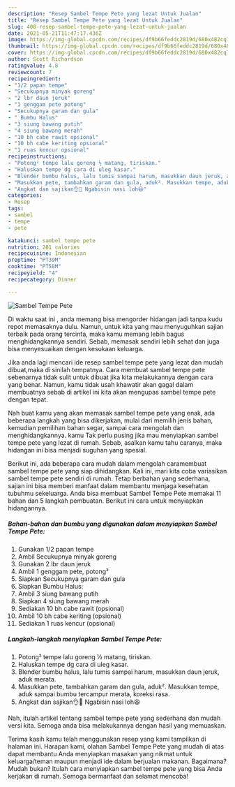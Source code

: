 ```yaml
---
description: "Resep Sambel Tempe Pete yang lezat Untuk Jualan"
title: "Resep Sambel Tempe Pete yang lezat Untuk Jualan"
slug: 408-resep-sambel-tempe-pete-yang-lezat-untuk-jualan
date: 2021-05-21T11:47:17.436Z
image: https://img-global.cpcdn.com/recipes/df9b66feddc2819d/680x482cq70/sambel-tempe-pete-foto-resep-utama.jpg
thumbnail: https://img-global.cpcdn.com/recipes/df9b66feddc2819d/680x482cq70/sambel-tempe-pete-foto-resep-utama.jpg
cover: https://img-global.cpcdn.com/recipes/df9b66feddc2819d/680x482cq70/sambel-tempe-pete-foto-resep-utama.jpg
author: Scott Richardson
ratingvalue: 4.8
reviewcount: 7
recipeingredient:
- "1/2 papan tempe"
- "Secukupnya minyak goreng"
- "2 lbr daun jeruk"
- "1 genggam pete potong"
- "Secukupnya garam dan gula"
- " Bumbu Halus"
- "3 siung bawang putih"
- "4 siung bawang merah"
- "10 bh cabe rawit opsional"
- "10 bh cabe keriting opsional"
- "1 ruas kencur opsional"
recipeinstructions:
- "Potong² tempe lalu goreng ½ matang, tiriskan."
- "Haluskan tempe dg cara di uleg kasar."
- "Blender bumbu halus, lalu tumis sampai harum, masukkan daun jeruk, aduk merata."
- "Masukkan pete, tambahkan garam dan gula, aduk². Masukkan tempe, aduk sampai bumbu tercampur merata, koreksi rasa."
- "Angkat dan sajikan👌🤤 Ngabisin nasi loh😆"
categories:
- Resep
tags:
- sambel
- tempe
- pete

katakunci: sambel tempe pete 
nutrition: 281 calories
recipecuisine: Indonesian
preptime: "PT39M"
cooktime: "PT58M"
recipeyield: "4"
recipecategory: Dinner

---
```



![Sambel Tempe Pete](https://img-global.cpcdn.com/recipes/df9b66feddc2819d/680x482cq70/sambel-tempe-pete-foto-resep-utama.jpg)

Di waktu  saat ini , anda memang bisa mengorder hidangan jadi tanpa kudu repot memasaknya dulu. Namun, untuk kita yang mau menyuguhkan sajian terbaik pada orang tercinta, maka kamu memang lebih bagus menghidangkannya sendiri. Sebab, memasak sendiri lebih sehat dan juga bisa menyesuaikan dengan kesukaan keluarga.

Jika anda lagi mencari ide resep sambel tempe pete yang lezat dan mudah dibuat,maka di sinilah tempatnya. Cara membuat sambel tempe pete  sebenarnya tidak sulit untuk dibuat jika kita melakukannya dengan cara yang benar. Namun, kamu tidak usah khawatir akan gagal dalam membuatnya 
sebab di artikel ini kita akan mengupas sambel tempe pete dengan tepat.  



Nah buat kamu yang akan memasak sambel tempe pete yang enak, ada beberapa langkah yang bisa dikerjakan, mulai dari memilih jenis bahan, kemudian pemilihan bahan segar, sampai cara mengolah dan menghidangkannya. kamu Tak perlu pusing jika mau menyiapkan sambel tempe pete yang lezat di rumah. Sebab, asalkan kamu  tahu caranya, maka hidangan ini bisa menjadi suguhan yang spesial.

Berikut ini, ada beberapa cara mudah dalam mengolah caramembuat sambel tempe pete yang siap dihidangkan. Kali ini, mari kita coba variasikan sambel tempe pete sendiri di rumah. Tetap berbahan yang sederhana, sajian ini bisa memberi manfaat dalam membantu menjaga kesehatan tubuhmu sekeluarga. Anda bisa membuat Sambel Tempe Pete memakai 11 bahan dan 5 langkah pembuatan. Berikut ini cara untuk menyiapkan hidangannya.

<!--inarticleads1-->

##### Bahan-bahan dan bumbu yang digunakan dalam menyiapkan Sambel Tempe Pete:

1. Gunakan 1/2 papan tempe
1. Ambil Secukupnya minyak goreng
1. Gunakan 2 lbr daun jeruk
1. Ambil 1 genggam pete, potong²
1. Siapkan Secukupnya garam dan gula
1. Siapkan  Bumbu Halus:
1. Ambil 3 siung bawang putih
1. Siapkan 4 siung bawang merah
1. Sediakan 10 bh cabe rawit (opsional)
1. Ambil 10 bh cabe keriting (opsional)
1. Sediakan 1 ruas kencur (opsional)




<!--inarticleads2-->

##### Langkah-langkah menyiapkan Sambel Tempe Pete:

1. Potong² tempe lalu goreng ½ matang, tiriskan.
1. Haluskan tempe dg cara di uleg kasar.
1. Blender bumbu halus, lalu tumis sampai harum, masukkan daun jeruk, aduk merata.
1. Masukkan pete, tambahkan garam dan gula, aduk². Masukkan tempe, aduk sampai bumbu tercampur merata, koreksi rasa.
1. Angkat dan sajikan👌🤤 Ngabisin nasi loh😆




Nah, itulah artikel tentang  sambel tempe pete  yang sederhana dan mudah versi kita. Semoga anda bisa melakukannya dengan hasil yang memuaskan. 

Terima kasih kamu telah menggunakan resep yang kami tampilkan di halaman ini. Harapan kami, olahan  Sambel Tempe Pete yang mudah di atas dapat membantu Anda menyiapkan masakan yang nikmat untuk keluarga/teman maupun menjadi ide dalam berjualan makanan. Bagaimana? Mudah bukan? Itulah cara menyiapkan sambel tempe pete yang bisa Anda kerjakan di rumah. Semoga bermanfaat dan selamat mencoba!

